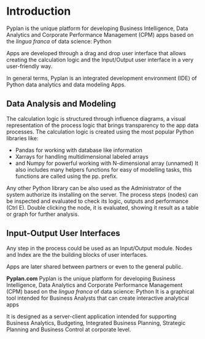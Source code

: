 
# Introduction
Pyplan is the unique platform for developing Business Intelligence, Data Analytics and Corporate Performance Management (CPM) apps based on the *lingua franca* of data science: Python

Apps are developed through a drag and drop user interface that allows creating the calculation logic and the Input/Output user interface in a very user-friendly way.

In general terms, Pyplan is an integrated development environment (IDE) of Python data analytics and data modeling Apps.

## Data Analysis and Modeling
The calculation logic is structured through influence diagrams, a visual representation of the process logic that brings transparency to the app data processes.
The calculation logic is created using the most popular Python libraries like:

 - Pandas for working with database like information 
 - Xarrays for handling multidimensional labeled arrays 
 - and Numpy for powerful working with N-dimensional array (unnamed)
It also includes many helpers functions for easy of modelling tasks, this functions are called using the pp. prefix.

Any other Python library can be also used as the Administrator of the system authorize its installing on the server.
The process steps (nodes) can be inspected and evaluated to check its logic, outputs and performance (Ctrl E).
Double clicking the node, it is evaluated, showing it result as a table or graph for further analysis.

## Input-Output User Interfaces
Any step in the process could be used as an Input/Output module. Nodes and Index are the the building blocks of user interfaces.


Apps are later shared between partners or even to the general public.


**Pyplan.com**
Pyplan is the unique platform for developing Business Intelligence, Data Analytics and Corporate Performance Management (CPM) based on the *lingua franca* of data science: Python
It is a graphical tool intended for Business Analysts that can create interactive analytical apps

It is designed as a server-client application intended for supporting Business Analytics, Budgeting, Integrated Business Planning, Strategic Planning and Business Control at corporate level.



<!--stackedit_data:
eyJoaXN0b3J5IjpbMTM5OTg4NTQ4Miw1ODczODE5MDUsLTE5Nz
UxNzYzMDMsLTYyOTIzNzgwNiwtOTQ4MTU3OTE0LDkyODcwODA2
MCwtMzUxMTc0NjkyLDE2NjI2MDIxOTAsODgzNzgzMzQ0LDE3Nz
UwOTQ1MjQsODEzODQzODY0LC0xNjg0MTMyMDg5LC0xNTY1OTgy
MTIwLC0xMzc1MzU1NDYsODAyMDEyMjI4LDIwOTE2OTE2NjAsLT
UzNzg2NTRdfQ==
-->